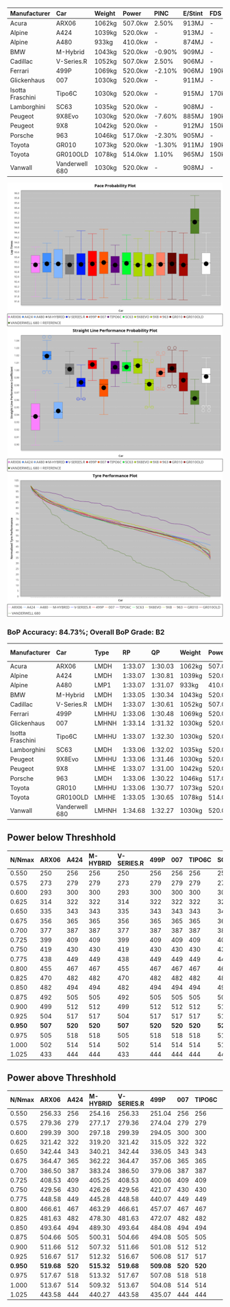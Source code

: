 | Manufacturer     | Car            | Weight | Power   | PINC    | E/Stint | FDS     |
|:-|:-|:-|:-|:-|:-|:-|
| Acura            | ARX06          | 1062kg | 507.0kw | 2.50%   | 913MJ   |    -    |
| Alpine           | A424           | 1039kg | 520.0kw |    -    | 913MJ   |    -    |
| Alpine           | A480           | 933kg  | 410.0kw |    -    | 874MJ   |    -    |
| BMW              | M-Hybrid       | 1043kg | 520.0kw | -0.90%  | 909MJ   |    -    |
| Cadillac         | V-Series.R     | 1052kg | 507.0kw | 2.50%   | 906MJ   |    -    |
| Ferrari          | 499P           | 1069kg | 520.0kw | -2.10%  | 906MJ   | 190kph  |
| Glickenhaus      | 007            | 1030kg | 520.0kw |    -    | 911MJ   |    -    |
| Isotta Fraschini | Tipo6C         | 1030kg | 520.0kw |    -    | 915MJ   | 170kph  |
| Lamborghini      | SC63           | 1035kg | 520.0kw |    -    | 908MJ   |    -    |
| Peugeot          | 9X8Evo         | 1030kg | 520.0kw | -7.60%  | 885MJ   | 190kph  |
| Peugeot          | 9X8            | 1042kg | 520.0kw |    -    | 912MJ   | 150kph  |
| Porsche          | 963            | 1046kg | 517.0kw | -2.30%  | 905MJ   |    -    |
| Toyota           | GR010          | 1073kg | 520.0kw | -1.30%  | 911MJ   | 190kph  |
| Toyota           | GR010OLD       | 1078kg | 514.0kw | 1.10%   | 965MJ   | 150kph  |
| Vanwall          | Vanderwell 680 | 1030kg | 520.0kw |    -    | 908MJ   |    -    |

![PACECHART](./IMG/AUTO.png)
![STRAIGHTLINEPERFORMANCECHART](./IMG/AUTO_sp.png)
![TYREPERFORMANCECHART](./IMG/AUTO_tw.png)

### BoP Accuracy: 84.73%; Overall BoP Grade: B2
| Manufacturer     | Car            | Type  | RP      | QP      | Weight | Power¹  | Threshhold | PINC    | Power²   | E/Stint | AVG Vmax  | FDS     | RDLC | L/Stint | BOP-Grade | Model Accuracy | Model Points | Match%  | SimDiff |
|:-|:-|:-|:-|:-|:-|:-|:-|:-|:-|:-|:-|:-|:-|:-|:-|:-|:-|:-|:-|
| Acura            | ARX06          | LMDH  | 1:33.07 | 1:30.03 | 1062kg | 507.0kw | 250.0kph   | 2.50%   | 519.70kw |  913MJ  | 297.30kph |    -    | 1.01 | 39      | +D1       | 100.00%        | 995          | 69.11%  | #       |
| Alpine           | A424           | LMDH  | 1:33.07 | 1:30.81 | 1039kg | 520.0kw | 0.0kph     |    -    | 520.00kw |  913MJ  | 311.46kph |    -    | 1.02 | 39      | -B2       | 100.00%        | 635          | 84.88%  | #       |
| Alpine           | A480           | LMP1  | 1:33.07 | 1:31.07 |  933kg | 410.0kw | 250.0kph   |    -    | 410.00kw |  874MJ  | 294.66kph |    -    | 0.99 | 37      | ~A1       | 98.32%         | 818          | 100.00% | #       |
| BMW              | M-Hybrid       | LMDH  | 1:33.05 | 1:30.34 | 1043kg | 520.0kw | 250.0kph   | -0.90%  | 515.30kw |  909MJ  | 308.12kph |    -    | 1.01 | 39      | -A2       | 100.00%        | 1696         | 91.86%  | #       |
| Cadillac         | V-Series.R     | LMDH  | 1:33.07 | 1:30.61 | 1052kg | 507.0kw | 250.0kph   | 2.50%   | 519.70kw |  906MJ  | 304.56kph |    -    | 1.01 | 39      | ~A1       | 98.34%         | 1841         | 95.53%  | #       |
| Ferrari          | 499P           | LMHHU | 1:33.06 | 1:30.48 | 1069kg | 520.0kw | 250.0kph   | -2.10%  | 509.10kw |  906MJ  | 307.15kph | 190kph  | 1.01 | 40      | ~A1       | 100.00%        | 1773         | 95.60%  | #       |
| Glickenhaus      | 007            | LMHNH | 1:33.14 | 1:31.32 | 1030kg | 520.0kw | 0.0kph     |    -    | 520.00kw |  911MJ  | 305.37kph |    -    | 0.97 | 39      | ~A1       | 98.48%         | 1488         | 100.00% | ±2.61s  |
| Isotta Fraschini | Tipo6C         | LMHHU | 1:33.07 | 1:32.30 | 1030kg | 520.0kw | 0.0kph     |    -    | 520.00kw |  915MJ  | 309.76kph | 170kph  | 1.07 | 39      | +Ω1       | 100.00%        | 66           | 46.46%  | #       |
| Lamborghini      | SC63           | LMDH  | 1:33.06 | 1:32.02 | 1035kg | 520.0kw | 0.0kph     |    -    | 520.00kw |  908MJ  | 309.48kph |    -    | 1.04 | 39      | -A2       | 100.00%        | 504          | 94.12%  | #       |
| Peugeot          | 9X8Evo         | LMHHU | 1:33.06 | 1:31.46 | 1030kg | 520.0kw | 250.0kph   | -7.60%  | 480.50kw |  885MJ  | 306.54kph | 190kph  | 1.02 | 40      | +C1       | 100.00%        | 249          | 76.42%  | #       |
| Peugeot          | 9X8            | LMHHE | 1:33.07 | 1:31.00 | 1042kg | 520.0kw | 250.0kph   |    -    | 520.00kw |  912MJ  | 305.12kph | 150kph  | 1.02 | 39      | ~A1       | 100.00%        | 1199         | 99.08%  | #       |
| Porsche          | 963            | LMDH  | 1:33.06 | 1:30.22 | 1046kg | 517.0kw | 250.0kph   | -2.30%  | 505.10kw |  905MJ  | 306.24kph |    -    | 1.01 | 39      | ~A1       | 99.96%         | 4880         | 97.90%  | #       |
| Toyota           | GR010          | LMHHU | 1:33.06 | 1:30.77 | 1073kg | 520.0kw | 250.0kph   | -1.30%  | 513.20kw |  911MJ  | 306.35kph | 190kph  | 1.01 | 40      | ~A1       | 99.96%         | 2429         | 98.24%  | #       |
| Toyota           | GR010OLD       | LMHHE | 1:33.05 | 1:30.65 | 1078kg | 514.0kw | 250.0kph   | 1.10%   | 519.70kw |  965MJ  | 304.26kph | 150kph  | 1.01 | 40      | +A2       | 100.00%        | 1183         | 90.88%  | #       |
| Vanwall          | Vanderwell 680 | LMHNH | 1:34.68 | 1:32.27 | 1030kg | 520.0kw | 0.0kph     |    -    | 520.00kw |  908MJ  | 303.10kph |    -    | 1.01 | 39      | +Ω1       | 98.84%         | 170          | 30.89%  | #       |

## Power below Threshhold
| N/Nmax    | ARX06   | A424    | M-HYBRID | V-SERIES.R | 499P    | 007     | TIPO6C  | SC63    | 9X8EVO  | 9X8     | 963     | GR010   | GR010OLD | VANDERWELL 680 | ​     | RPM      | A480    |
|:-|:-|:-|:-|:-|:-|:-|:-|:-|:-|:-|:-|:-|:-|:-|:-|:-|:-|
|  0.550    |  250    |  256    |  256     |  250       |  256    |  256    |  256    |  256    |  256    |  256    |  255    |  256    |  253     |  256           |  ​    |   --     |   -     |
|  0.575    |  273    |  279    |  279     |  273       |  279    |  279    |  279    |  279    |  279    |  279    |  278    |  279    |  276     |  279           |  ​    |   --     |   -     |
|  0.600    |  293    |  300    |  300     |  293       |  300    |  300    |  300    |  300    |  300    |  300    |  298    |  300    |  297     |  300           |  ​    |   --     |   -     |
|  0.625    |  314    |  322    |  322     |  314       |  322    |  322    |  322    |  322    |  322    |  322    |  320    |  322    |  318     |  322           |  ​    |   --     |   -     |
|  0.650    |  335    |  343    |  343     |  335       |  343    |  343    |  343    |  343    |  343    |  343    |  341    |  343    |  339     |  343           |  ​    |   --     |   -     |
|  0.675    |  356    |  365    |  365     |  356       |  365    |  365    |  365    |  365    |  365    |  365    |  363    |  365    |  361     |  365           |  ​    |   --     |   -     |
|  0.700    |  377    |  387    |  387     |  377       |  387    |  387    |  387    |  387    |  387    |  387    |  385    |  387    |  383     |  387           |  ​    |   --     |   -     |
|  0.725    |  399    |  409    |  409     |  399       |  409    |  409    |  409    |  409    |  409    |  409    |  407    |  409    |  404     |  409           |  ​    |   --     |   -     |
|  0.750    |  419    |  430    |  430     |  419       |  430    |  430    |  430    |  430    |  430    |  430    |  427    |  430    |  425     |  430           |  ​    |   --     |   -     |
|  0.775    |  438    |  449    |  449     |  438       |  449    |  449    |  449    |  449    |  449    |  449    |  446    |  449    |  444     |  449           |  ​    |  5000    |  241    |
|  0.800    |  455    |  467    |  467     |  455       |  467    |  467    |  467    |  467    |  467    |  467    |  464    |  467    |  462     |  467           |  ​    |  5500    |  284    |
|  0.825    |  470    |  482    |  482     |  470       |  482    |  482    |  482    |  482    |  482    |  482    |  479    |  482    |  477     |  482           |  ​    |  6000    |  318    |
|  0.850    |  482    |  494    |  494     |  482       |  494    |  494    |  494    |  494    |  494    |  494    |  491    |  494    |  488     |  494           |  ​    |  6500    |  359    |
|  0.875    |  492    |  505    |  505     |  492       |  505    |  505    |  505    |  505    |  505    |  505    |  502    |  505    |  499     |  505           |  ​    |  7000    |  401    |
|  0.900    |  499    |  512    |  512     |  499       |  512    |  512    |  512    |  512    |  512    |  512    |  509    |  512    |  506     |  512           |  ​    |  7500    |  411    |
|  0.925    |  504    |  517    |  517     |  504       |  517    |  517    |  517    |  517    |  517    |  517    |  514    |  517    |  511     |  517           |  ​    |  8000    |  407    |
| **0.950** | **507** | **520** | **520**  | **507**    | **520** | **520** | **520** | **520** | **520** | **520** | **517** | **520** | **514**  | **520**        | **​** | **8500** | **410** |
|  0.975    |  505    |  518    |  518     |  505       |  518    |  518    |  518    |  518    |  518    |  518    |  515    |  518    |  512     |  518           |  ​    |  9000    |  205    |
|  1.000    |  502    |  514    |  514     |  502       |  514    |  514    |  514    |  514    |  514    |  514    |  511    |  514    |  508     |  514           |  ​    |   --     |   -     |
|  1.025    |  433    |  444    |  444     |  433       |  444    |  444    |  444    |  444    |  444    |  444    |  441    |  444    |  439     |  444           |  ​    |   --     |   -     |

## Power above Threshhold
| N/Nmax    | ARX06      | A424    | M-HYBRID   | V-SERIES.R | 499P       | 007     | TIPO6C  | SC63    | 9X8EVO     | 9X8     | 963        | GR010      | GR010OLD   | VANDERWELL 680 | ​     | RPM      | A480    |
|:-|:-|:-|:-|:-|:-|:-|:-|:-|:-|:-|:-|:-|:-|:-|:-|:-|:-|
|  0.550    |  256.33    |  256    |  254.16    |  256.33    |  251.04    |  256    |  256    |  256    |  236.24    |  256    |  249.05    |  253.12    |  256.32    |  256           |  ​    |   --     |   -     |
|  0.575    |  279.36    |  279    |  277.17    |  279.36    |  274.04    |  279    |  279    |  279    |  258.26    |  279    |  272.06    |  276.13    |  279.35    |  279           |  ​    |   --     |   -     |
|  0.600    |  299.39    |  300    |  297.18    |  299.39    |  294.05    |  300    |  300    |  300    |  277.28    |  300    |  292.06    |  296.14    |  299.38    |  300           |  ​    |   --     |   -     |
|  0.625    |  321.42    |  322    |  319.20    |  321.42    |  315.05    |  322    |  322    |  322    |  297.30    |  322    |  312.07    |  317.15    |  321.40    |  322           |  ​    |   --     |   -     |
|  0.650    |  342.44    |  343    |  340.21    |  342.44    |  336.05    |  343    |  343    |  343    |  317.32    |  343    |  333.07    |  338.16    |  342.43    |  343           |  ​    |   --     |   -     |
|  0.675    |  364.47    |  365    |  362.22    |  364.47    |  357.06    |  365    |  365    |  365    |  337.34    |  365    |  355.08    |  360.17    |  364.46    |  365           |  ​    |   --     |   -     |
|  0.700    |  386.50    |  387    |  383.24    |  386.50    |  379.06    |  387    |  387    |  387    |  358.36    |  387    |  376.08    |  382.18    |  386.49    |  387           |  ​    |   --     |   -     |
|  0.725    |  408.53    |  409    |  405.25    |  408.53    |  400.06    |  409    |  409    |  409    |  378.38    |  409    |  397.09    |  403.19    |  408.51    |  409           |  ​    |   --     |   -     |
|  0.750    |  429.56    |  430    |  426.26    |  429.56    |  421.07    |  430    |  430    |  430    |  397.40    |  430    |  417.09    |  424.20    |  429.54    |  430           |  ​    |   --     |   -     |
|  0.775    |  448.58    |  449    |  445.28    |  448.58    |  440.07    |  449    |  449    |  449    |  415.42    |  449    |  436.09    |  443.21    |  448.56    |  449           |  ​    |  5000    |  241    |
|  0.800    |  466.61    |  467    |  463.29    |  466.61    |  457.07    |  467    |  467    |  467    |  431.43    |  467    |  454.10    |  461.22    |  466.59    |  467           |  ​    |  5500    |  284    |
|  0.825    |  481.63    |  482    |  478.30    |  481.63    |  472.07    |  482    |  482    |  482    |  445.45    |  482    |  469.10    |  476.22    |  481.61    |  482           |  ​    |  6000    |  318    |
|  0.850    |  493.64    |  494    |  489.30    |  493.64    |  484.08    |  494    |  494    |  494    |  456.46    |  494    |  480.10    |  487.23    |  493.62    |  494           |  ​    |  6500    |  359    |
|  0.875    |  504.66    |  505    |  500.31    |  504.66    |  494.08    |  505    |  505    |  505    |  466.47    |  505    |  490.11    |  498.23    |  504.64    |  505           |  ​    |  7000    |  401    |
|  0.900    |  511.66    |  512    |  507.32    |  511.66    |  501.08    |  512    |  512    |  512    |  472.47    |  512    |  497.11    |  505.24    |  511.64    |  512           |  ​    |  7500    |  411    |
|  0.925    |  516.67    |  517    |  512.32    |  516.67    |  506.08    |  517    |  517    |  517    |  477.48    |  517    |  502.11    |  510.24    |  516.65    |  517           |  ​    |  8000    |  407    |
| **0.950** | **519.68** | **520** | **515.32** | **519.68** | **509.08** | **520** | **520** | **520** | **480.48** | **520** | **505.11** | **513.24** | **519.65** | **520**        | **​** | **8500** | **410** |
|  0.975    |  517.67    |  518    |  513.32    |  517.67    |  507.08    |  518    |  518    |  518    |  478.48    |  518    |  503.11    |  511.24    |  517.65    |  518           |  ​    |  9000    |  205    |
|  1.000    |  513.67    |  514    |  509.32    |  513.67    |  504.08    |  514    |  514    |  514    |  475.48    |  514    |  500.11    |  507.24    |  513.65    |  514           |  ​    |   --     |   -     |
|  1.025    |  443.58    |  444    |  440.27    |  443.58    |  435.07    |  444    |  444    |  444    |  410.41    |  444    |  431.09    |  438.20    |  443.56    |  444           |  ​    |   --     |   -     |
